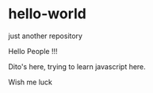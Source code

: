 # hello-world
just another repository

Hello People !!!

Dito's here, trying to learn javascript here.

Wish me luck 
